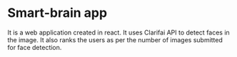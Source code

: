 # Smart-brain app
It is a web application created in react. It uses Clarifai API to detect faces in the image.
It also ranks the users as per the number of images submitted for face detection.
